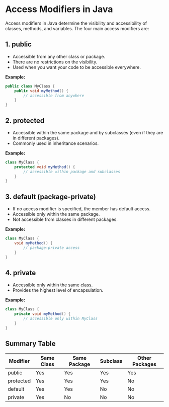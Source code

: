 # Access Modifiers in Java

Access modifiers in Java determine the visibility and accessibility of classes, methods, and variables. The four main access modifiers are:

## 1. **public**
- Accessible from any other class or package.
- There are no restrictions on the visibility.
- Used when you want your code to be accessible everywhere.

**Example:**
```java
public class MyClass {
    public void myMethod() {
        // accessible from anywhere
    }
}
```

## 2. **protected**
- Accessible within the same package and by subclasses (even if they are in different packages).
- Commonly used in inheritance scenarios.

**Example:**
```java
class MyClass {
    protected void myMethod() {
        // accessible within package and subclasses
    }
}
```

## 3. **default (package-private)**
- If no access modifier is specified, the member has default access.
- Accessible only within the same package.
- Not accessible from classes in different packages.

**Example:**
```java
class MyClass {
    void myMethod() {
        // package-private access
    }
}
```

## 4. **private**
- Accessible only within the same class.
- Provides the highest level of encapsulation.

**Example:**
```java
class MyClass {
    private void myMethod() {
        // accessible only within MyClass
    }
}
```

## Summary Table

| Modifier    | Same Class | Same Package | Subclass | Other Packages |
|-------------|------------|--------------|----------|----------------|
| public      | Yes        | Yes          | Yes      | Yes            |
| protected   | Yes        | Yes          | Yes      | No             |
| default     | Yes        | Yes          | No       | No             |
| private     | Yes        | No           | No       | No             |
